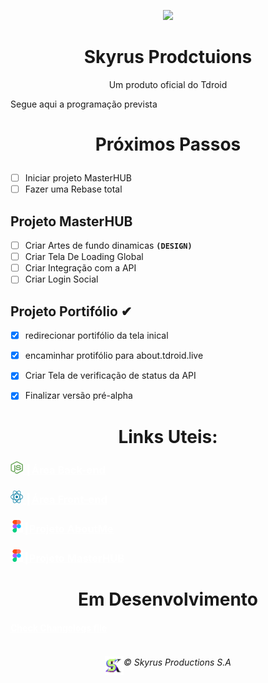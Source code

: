 <p align="center">
    <img src="https://github.com/Tdroid20/Tdroid20/assets/74636389/b09c5dfb-26ae-4d1f-919c-144feeb04e6a" width="90px" />
    <br>
    <h1 align="center">Skyrus Prodctuions</h1>
    <p align="center">Um produto oficial do Tdroid</p>
</p>

Segue aqui a programação prevista

# <p align="center">Próximos Passos</p>
- [ ] Iniciar projeto MasterHUB
- [ ] Fazer uma Rebase total

## Projeto MasterHUB
- [ ] Criar Artes de fundo dinamicas **`(DESIGN)`**
- [ ] Criar Tela De Loading Global
- [ ] Criar Integração com a API
- [ ] Criar Login Social

## Projeto Portifólio ✔
- [X] redirecionar portifólio da tela inical
- [X] encaminhar protifólio para about.tdroid.live
- [X] Criar Tela de verificação de status da API
- [X] Finalizar versão pré-alpha


 <h1 align="center">Links Uteis: </h1>
 <a href="" style="color: #fff;">
    <h3>
        <img src="../PublicAssets/Icons/icon-nodejs.png" alt="🎨" width="20px" height="20px"/> ┃Área Back-end
    </h3>
</a>
<a href="" style="color: #fff;">
    <h3>
        <img src="../PublicAssets/Icons/icon-react.png" alt="🎨" width="20px" height="20px"/> ┃Área Front-end
    </h3>
</a>
    <a href="" style="color: #fff;">
    <h3>
        <img src="../PublicAssets/Icons/icon-figma.png" alt="🎨" width="20px" height="20px"/>┃Projeto AboutMe
    </h3>
    </a>
    <a href="" style="color: #fff;">
    <h3>
        <img src="../PublicAssets/Icons/icon-figma.png" alt="🎨" width="20px" height="20px"/>┃Projeto MasterHUB
    </h3>
    </a>

 <h1 align="center">Em Desenvolvimento</h1>
 <h4><a href="./Changelog.md" style="color: #fff;">Check Changelogs file</a></h4>

<div style="display: flex; width: 100%; justify-content: center">
    <img src="../PublicAssets/Icons/SkyrusProduction.png" alt=" " width="30px" height="30px" style="margin-top: 18px"/> 
    <h6 align="center">© Skyrus Productions S.A</h6>
</div>